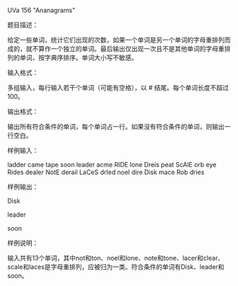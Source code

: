 UVa 156 "Ananagrams"

题目描述：

给定一些单词，统计它们出现的次数，如果一个单词是另一个单词的字母重排列而成的，就不算作一个独立的单词。最后输出仅出现一次且不是其他单词的字母重排列的单词，按字典序排序。单词大小写不敏感。

输入格式：

多组输入，每行输入若干个单词（可能有空格），以 # 结尾。每个单词长度不超过100。

输出格式：

输出所有符合条件的单词，每个单词占一行。如果没有符合条件的单词，则输出一行空白。

样例输入：

ladder came tape soon leader acme RIDE lone Dreis peat ScAlE orb eye Rides dealer NotE derail LaCeS drIed noel dire Disk mace Rob dries

样例输出：

Disk

leader

soon

样例说明：

输入共有13个单词，其中not和ton、noel和lone、note和tone、lacer和clear、scale和laces是字母重排列，应被归为一类。符合条件的单词有Disk、leader和soon。